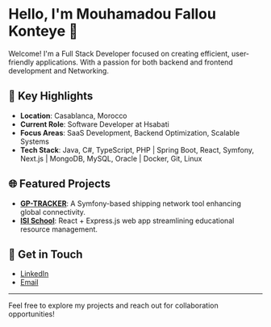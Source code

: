 # Hello, I'm Mouhamadou Fallou Konteye 👋

Welcome! I'm a Full Stack Developer focused on creating efficient, user-friendly applications. With a passion for both backend and frontend development and Networking.

## 🌟 Key Highlights

- **Location**: Casablanca, Morocco  
- **Current Role**: Software Developer at Hsabati  
- **Focus Areas**: SaaS Development, Backend Optimization, Scalable Systems  
- **Tech Stack**: Java, C#, TypeScript, PHP | Spring Boot, React, Symfony, Next.js | MongoDB, MySQL, Oracle | Docker, Git, Linux

## 🌐 Featured Projects

- **[GP-TRACKER](https://github.com/xdark-git)**: A Symfony-based shipping network tool enhancing global connectivity.  
- **[ISI School](https://github.com/xdark-git)**: React + Express.js web app streamlining educational resource management.

## 🔗 Get in Touch

- [LinkedIn](https://linkedin.com/in/konteye)  
- [Email](mailto:konteyemouhamadou@gmail.com)

---

Feel free to explore my projects and reach out for collaboration opportunities!
